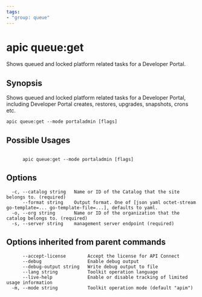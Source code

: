 ```yaml
---
tags:
- "group: queue"
---
```

# apic queue:get

Shows queued and locked platform related tasks for a Developer Portal.

## Synopsis

Shows queued and locked platform related tasks for a Developer Portal, including Developer Portal creates, restores, upgrades, snapshots, crons etc.

```
apic queue:get --mode portaladmin [flags]
```

## Possible Usages

```

      apic queue:get --mode portaladmin [flags]

```

## Options

```
  -c, --catalog string   Name or ID of the Catalog that the site belongs to. (required)
      --format string    Output format. One of [json yaml octet-stream go-template=... go-template-file=...], defaults to yaml.
  -o, --org string       Name or ID of the organization that the catalog belongs to. (required)
  -s, --server string    management server endpoint (required)
```

## Options inherited from parent commands

```
      --accept-license        Accept the license for API Connect
      --debug                 Enable debug output
      --debug-output string   Write debug output to file
      --lang string           Toolkit operation language
      --live-help             Enable or disable tracking of limited usage information
  -m, --mode string           Toolkit operation mode (default "apim")
```
